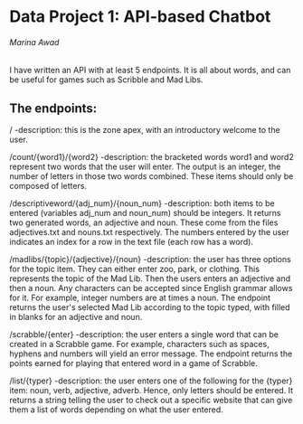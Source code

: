 # Data Project 1: API-based Chatbot
###### Marina Awad

I have written an API with at least 5 endpoints. It is all about words,
and can be useful for games such as Scribble and Mad Libs. 
## The endpoints:
/
-description: this is the zone apex, with an introductory welcome to the user.

/count/{word1}/{word2}
-description: the bracketed words word1 and word2 represent two words 
that the user will enter. The output is an integer, the number of letters
in those two words combined. These items should only be composed of letters.

/descriptiveword/{adj_num}/{noun_num}
-description: both items to be entered (variables adj_num and noun_num) should be 
integers. It returns two generated words, an adjective and noun. These come from 
the files adjectives.txt and nouns.txt respectively. The numbers entered by the 
user indicates an index for a row in the text file (each row has a word).

/madlibs/{topic}/{adjective}/{noun}
-description: the user has three options for the topic item. They can either enter
zoo, park, or clothing. This represents the topic of the Mad Lib. Then the users enters 
an adjective and then a noun. Any characters can be accepted since English grammar allows for it.
For example, integer numbers are at times a noun. The endpoint returns the user's selected Mad Lib 
according to the topic typed, with filled in blanks for an adjective and noun.

/scrabble/{enter}
-description: the user enters a single word that can be created in a Scrabble game. For example,
characters such as spaces, hyphens and numbers will yield an error message. The endpoint returns
the points earned for playing that entered word in a game of Scrabble.

/list/{typer}
-description: the user enters one of the following for the {typer} item: noun, verb, adjective,
adverb. Hence, only letters should be entered. It returns a string telling the user to check out 
a specific website that can give them a list of words depending on what the user entered.
